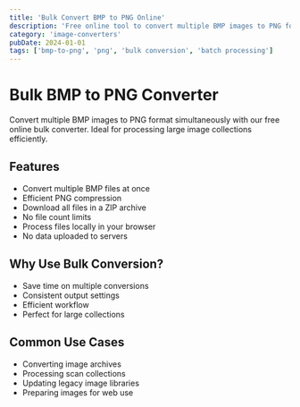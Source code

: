 ```yaml
---
title: 'Bulk Convert BMP to PNG Online'
description: 'Free online tool to convert multiple BMP images to PNG format in bulk. Perfect for converting large collections of images efficiently.'
category: 'image-converters'
pubDate: 2024-01-01
tags: ['bmp-to-png', 'png', 'bulk conversion', 'batch processing']
---
```


# Bulk BMP to PNG Converter

Convert multiple BMP images to PNG format simultaneously with our free online bulk converter. Ideal for processing large image collections efficiently.

## Features

- Convert multiple BMP files at once
- Efficient PNG compression
- Download all files in a ZIP archive
- No file count limits
- Process files locally in your browser
- No data uploaded to servers

## Why Use Bulk Conversion?

- Save time on multiple conversions
- Consistent output settings
- Efficient workflow
- Perfect for large collections

## Common Use Cases

- Converting image archives
- Processing scan collections
- Updating legacy image libraries
- Preparing images for web use